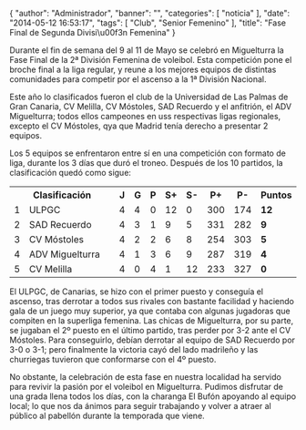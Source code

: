 {
  "author": "Administrador", 
  "banner": "", 
  "categories": [
    "noticia"
  ], 
  "date": "2014-05-12 16:53:17", 
  "tags": [
    "Club", 
    "Senior Femenino"
  ], 
  "title": "Fase Final de Segunda Divisi\u00f3n Femenina"
}

Durante el fin de semana del 9 al 11 de Mayo se celebró en Miguelturra la Fase Final de la 2ª División Femenina de voleibol. Esta competición pone el broche final a la liga regular, y reune a los mejores equipos de distintas comunidades para competir por el ascenso a la 1ª División Nacional.

Este año lo clasificados fueron el club de la Universidad de Las Palmas de Gran Canaria, CV Melilla, CV Móstoles, SAD Recuerdo y el anfitrión, el ADV Miguelturra; todos ellos campeones en uss respectivas ligas regionales, excepto el CV Móstoles, qya que Madrid tenía derecho a presentar 2 equipos.

Los 5 equipos se enfrentaron entre sí en una competición con formato de liga, durante los 3 días que duró el troneo. Después de los 10 partidos, la clasificación quedó como sigue:
   <table summary="clasificacion" width="80%" cellspacing="0">
      <tr>
	<th width="5%" colspan="2">Clasificación</th>
	<th width="5%">J</th>
	<th width="5%">G</th>
	<th width="5%">P</th>
	<th width="5%">S+</th>
	<th width="5%">S-</th>
	<th width="5%">P+</th>
	<th width="5%">P-</th>
	<th width="5%">Puntos</th>
      </tr>
      <tr>
	<td width="5%">1</td>
	<td style="text-align: left">ULPGC</td>
	<td>4</td>
	<td>4</td>
	<td>0</td>
	<td>12</td>
	<td>0</td>
	<td>300</td>
	<td>174</td>
	<td style="font-weight: bold">12</td>
      </tr>
      <tr class="row1">
	<td>2</td>
	<td style="text-align: left">SAD Recuerdo</td>
	<td>4</td>
	<td>3</td>
	<td>1</td>
	<td>9</td>
	<td>5</td>
	<td>331</td>
	<td>282</td>
	<td style="font-weight: bold">9</td>
      </tr>
      <tr>
	<td>3</td>
	<td style="text-align: left">CV Móstoles</td>
	<td>4</td>
	<td>2</td>
	<td>2</td>
	<td>6</td>
	<td>8</td>
	<td>254</td>
	<td>303</td>
	<td style="font-weight: bold">5</td>
      </tr>
      <tr class="row1">
	<td>4</td>
	<td style="text-align: left">ADV Miguelturra</td>
	<td>4</td>
	<td>1</td>
	<td>3</td>
	<td>6</td>
	<td>9</td>
	<td>287</td>
	<td>319</td>
	<td style="font-weight: bold">4</td>
      </tr>
      <tr>
	<td>5</td>
	<td style="text-align: left">CV Melilla</td>
	<td>4</td>
	<td>0</td>
	<td>4</td>
	<td>1</td>
	<td>12</td>
	<td>233</td>
	<td>327</td>
	<td style="font-weight: bold">0</td>
      </tr>
    </table>

El ULPGC, de Canarias, se hizo con el primer puesto y conseguía el ascenso, tras derrotar a todos sus rivales con bastante facilidad y haciendo gala de un juego muy superior, ya que contaba con algunas jugadoras que compiten en la superliga femenina. Las chicas de Miguelturra, por su parte, se jugaban el 2º puesto en el último partido, tras perder por 3-2 ante el CV Móstoles. Para conseguirlo, debían derrotar al equipo de SAD Recuerdo por 3-0 o 3-1; pero finalmente la victoria cayó del lado madrileño y las churriegas tuvieron que conformarse con el 4º puesto.

No obstante, la celebración de esta fase en nuestra localidad ha servido para revivir la pasión por el voleibol en Miguelturra. Pudimos disfrutar de una grada llena todos los días, con la charanga El Bufón apoyando al equipo local; lo que nos da ánimos para seguir trabajando y volver a atraer al público al pabellón durante la temporada que viene.

